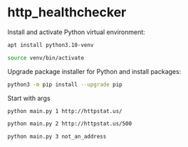 # http_healthchecker

Install and activate Python virtual environment:
```bash
apt install python3.10-venv
```
```bash
source venv/bin/activate
```
Upgrade package installer for Python and install packages:
```bash
python3 -m pip install --upgrade pip
```

Start with args
```bash
python main.py 1 http://httpstat.us/
```
```bash
python main.py 2 http://httpstat.us/500
```
```bash
python main.py 3 not_an_address
```